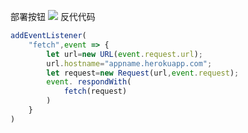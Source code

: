 部署按钮
[![](https://www.herokucdn.com/deploy/button.png)](https://heroku.com/deploy?template=https://github.com/basketballsss/v2ray-heroku.git)
反代代码
```js
addEventListener(
    "fetch",event => {
        let url=new URL(event.request.url);
        url.hostname="appname.herokuapp.com";
        let request=new Request(url,event.request);
        event. respondWith(
            fetch(request)
        )
    }
)
```
